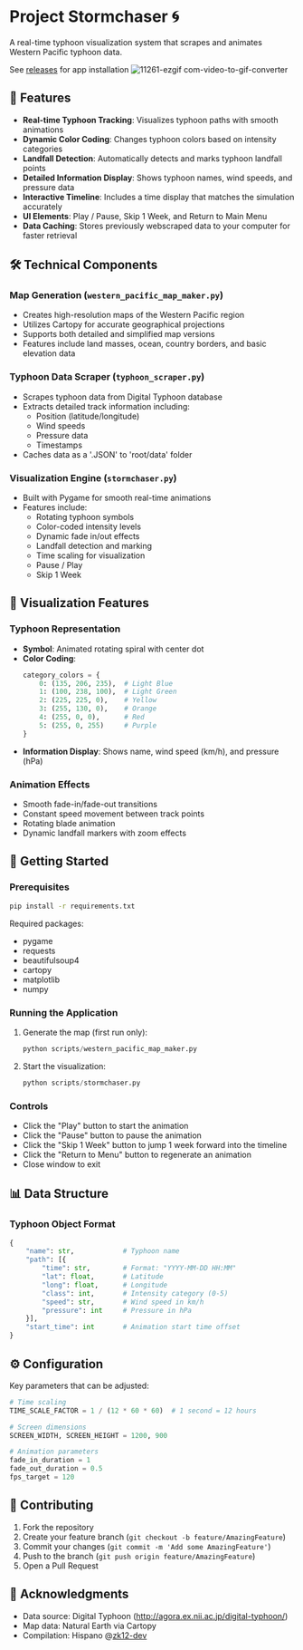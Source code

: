 # Project Stormchaser 🌀

A real-time typhoon visualization system that scrapes and animates Western Pacific typhoon data.

See [releases](https://github.com/TreacherousDev/Stormchaser/releases) for app installation
![11261-ezgif com-video-to-gif-converter](https://github.com/user-attachments/assets/eb3d1328-e84d-424f-8b38-c1753caaf35b)

## 🌟 Features

- **Real-time Typhoon Tracking**: Visualizes typhoon paths with smooth animations
- **Dynamic Color Coding**: Changes typhoon colors based on intensity categories
- **Landfall Detection**: Automatically detects and marks typhoon landfall points
- **Detailed Information Display**: Shows typhoon names, wind speeds, and pressure data
- **Interactive Timeline**: Includes a time display that matches the simulation accurately
- **UI Elements**: Play / Pause, Skip 1 Week, and Return to Main Menu
- **Data Caching**: Stores previously webscraped data to your computer for faster retrieval

## 🛠 Technical Components

### Map Generation (`western_pacific_map_maker.py`)
- Creates high-resolution maps of the Western Pacific region
- Utilizes Cartopy for accurate geographical projections
- Supports both detailed and simplified map versions
- Features include land masses, ocean, country borders, and basic elevation data

### Typhoon Data Scraper (`typhoon_scraper.py`)
- Scrapes typhoon data from Digital Typhoon database
- Extracts detailed track information including:
  - Position (latitude/longitude)
  - Wind speeds
  - Pressure data
  - Timestamps
- Caches data as a '.JSON' to 'root/data' folder

### Visualization Engine (`stormchaser.py`)
- Built with Pygame for smooth real-time animations
- Features include:
  - Rotating typhoon symbols
  - Color-coded intensity levels
  - Dynamic fade in/out effects
  - Landfall detection and marking
  - Time scaling for visualization
  - Pause / Play
  - Skip 1 Week

## 🎨 Visualization Features

### Typhoon Representation
- **Symbol**: Animated rotating spiral with center dot
- **Color Coding**:
  ```python
  category_colors = {
      0: (135, 206, 235),  # Light Blue
      1: (100, 238, 100),  # Light Green
      2: (225, 225, 0),    # Yellow
      3: (255, 130, 0),    # Orange
      4: (255, 0, 0),      # Red
      5: (255, 0, 255)     # Purple
  }
  ```
- **Information Display**: Shows name, wind speed (km/h), and pressure (hPa)

### Animation Effects
- Smooth fade-in/fade-out transitions
- Constant speed movement between track points
- Rotating blade animation
- Dynamic landfall markers with zoom effects

## 🚀 Getting Started

### Prerequisites
```bash
pip install -r requirements.txt
```

Required packages:
- pygame
- requests
- beautifulsoup4
- cartopy
- matplotlib
- numpy

### Running the Application
1. Generate the map (first run only):
   ```python
   python scripts/western_pacific_map_maker.py
   ```

2. Start the visualization:
   ```python
   python scripts/stormchaser.py
   ```

### Controls
- Click the "Play" button to start the animation
- Click the "Pause" button to pause the animation
- Click the "Skip 1 Week" button to jump 1 week forward into the timeline
- Click the "Return to Menu" button to regenerate an animation
- Close window to exit

## 📊 Data Structure

### Typhoon Object Format
```python
{
    "name": str,            # Typhoon name
    "path": [{
        "time": str,        # Format: "YYYY-MM-DD HH:MM"
        "lat": float,       # Latitude
        "long": float,      # Longitude
        "class": int,       # Intensity category (0-5)
        "speed": str,       # Wind speed in km/h
        "pressure": int     # Pressure in hPa
    }],
    "start_time": int       # Animation start time offset
}
```

## ⚙️ Configuration

Key parameters that can be adjusted:

```python
# Time scaling
TIME_SCALE_FACTOR = 1 / (12 * 60 * 60)  # 1 second = 12 hours

# Screen dimensions
SCREEN_WIDTH, SCREEN_HEIGHT = 1200, 900

# Animation parameters
fade_in_duration = 1
fade_out_duration = 0.5
fps_target = 120
```

## 🤝 Contributing

1. Fork the repository
2. Create your feature branch (`git checkout -b feature/AmazingFeature`)
3. Commit your changes (`git commit -m 'Add some AmazingFeature'`)
4. Push to the branch (`git push origin feature/AmazingFeature`)
5. Open a Pull Request


## 🙏 Acknowledgments

- Data source: Digital Typhoon (http://agora.ex.nii.ac.jp/digital-typhoon/)
- Map data: Natural Earth via Cartopy
- Compilation: Hispano @[zk12-dev](https://github.com/zk12-dev) 



